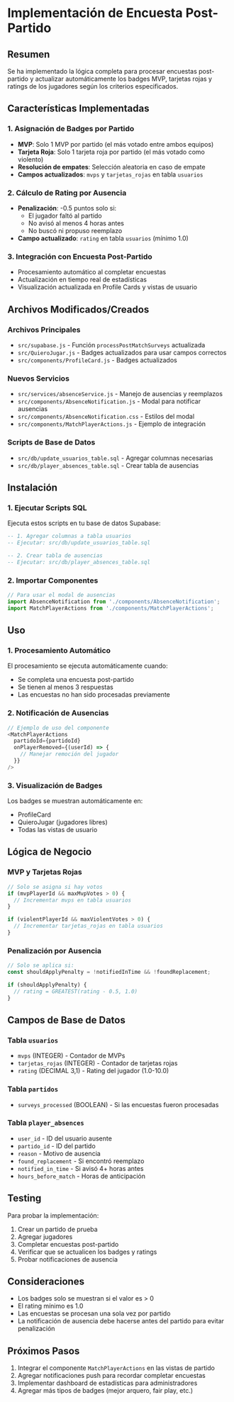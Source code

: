 # Implementación de Encuesta Post-Partido

## Resumen

Se ha implementado la lógica completa para procesar encuestas post-partido y actualizar automáticamente los badges MVP, tarjetas rojas y ratings de los jugadores según los criterios especificados.

## Características Implementadas

### 1. Asignación de Badges por Partido

- **MVP**: Solo 1 MVP por partido (el más votado entre ambos equipos)
- **Tarjeta Roja**: Solo 1 tarjeta roja por partido (el más votado como violento)
- **Resolución de empates**: Selección aleatoria en caso de empate
- **Campos actualizados**: `mvps` y `tarjetas_rojas` en tabla `usuarios`

### 2. Cálculo de Rating por Ausencia

- **Penalización**: -0.5 puntos solo si:
  - El jugador faltó al partido
  - No avisó al menos 4 horas antes
  - No buscó ni propuso reemplazo
- **Campo actualizado**: `rating` en tabla `usuarios` (mínimo 1.0)

### 3. Integración con Encuesta Post-Partido

- Procesamiento automático al completar encuestas
- Actualización en tiempo real de estadísticas
- Visualización actualizada en Profile Cards y vistas de usuario

## Archivos Modificados/Creados

### Archivos Principales
- `src/supabase.js` - Función `processPostMatchSurveys` actualizada
- `src/QuieroJugar.js` - Badges actualizados para usar campos correctos
- `src/components/ProfileCard.js` - Badges actualizados

### Nuevos Servicios
- `src/services/absenceService.js` - Manejo de ausencias y reemplazos
- `src/components/AbsenceNotification.js` - Modal para notificar ausencias
- `src/components/AbsenceNotification.css` - Estilos del modal
- `src/components/MatchPlayerActions.js` - Ejemplo de integración

### Scripts de Base de Datos
- `src/db/update_usuarios_table.sql` - Agregar columnas necesarias
- `src/db/player_absences_table.sql` - Crear tabla de ausencias

## Instalación

### 1. Ejecutar Scripts SQL

Ejecuta estos scripts en tu base de datos Supabase:

```sql
-- 1. Agregar columnas a tabla usuarios
-- Ejecutar: src/db/update_usuarios_table.sql

-- 2. Crear tabla de ausencias
-- Ejecutar: src/db/player_absences_table.sql
```

### 2. Importar Componentes

```javascript
// Para usar el modal de ausencias
import AbsenceNotification from './components/AbsenceNotification';
import MatchPlayerActions from './components/MatchPlayerActions';
```

## Uso

### 1. Procesamiento Automático

El procesamiento se ejecuta automáticamente cuando:
- Se completa una encuesta post-partido
- Se tienen al menos 3 respuestas
- Las encuestas no han sido procesadas previamente

### 2. Notificación de Ausencias

```javascript
// Ejemplo de uso del componente
<MatchPlayerActions 
  partidoId={partidoId}
  onPlayerRemoved={(userId) => {
    // Manejar remoción del jugador
  }}
/>
```

### 3. Visualización de Badges

Los badges se muestran automáticamente en:
- ProfileCard
- QuieroJugar (jugadores libres)
- Todas las vistas de usuario

## Lógica de Negocio

### MVP y Tarjetas Rojas

```javascript
// Solo se asigna si hay votos
if (mvpPlayerId && maxMvpVotes > 0) {
  // Incrementar mvps en tabla usuarios
}

if (violentPlayerId && maxViolentVotes > 0) {
  // Incrementar tarjetas_rojas en tabla usuarios
}
```

### Penalización por Ausencia

```javascript
// Solo se aplica si:
const shouldApplyPenalty = !notifiedInTime && !foundReplacement;

if (shouldApplyPenalty) {
  // rating = GREATEST(rating - 0.5, 1.0)
}
```

## Campos de Base de Datos

### Tabla `usuarios`
- `mvps` (INTEGER) - Contador de MVPs
- `tarjetas_rojas` (INTEGER) - Contador de tarjetas rojas
- `rating` (DECIMAL 3,1) - Rating del jugador (1.0-10.0)

### Tabla `partidos`
- `surveys_processed` (BOOLEAN) - Si las encuestas fueron procesadas

### Tabla `player_absences`
- `user_id` - ID del usuario ausente
- `partido_id` - ID del partido
- `reason` - Motivo de ausencia
- `found_replacement` - Si encontró reemplazo
- `notified_in_time` - Si avisó 4+ horas antes
- `hours_before_match` - Horas de anticipación

## Testing

Para probar la implementación:

1. Crear un partido de prueba
2. Agregar jugadores
3. Completar encuestas post-partido
4. Verificar que se actualicen los badges y ratings
5. Probar notificaciones de ausencia

## Consideraciones

- Los badges solo se muestran si el valor es > 0
- El rating mínimo es 1.0
- Las encuestas se procesan una sola vez por partido
- La notificación de ausencia debe hacerse antes del partido para evitar penalización

## Próximos Pasos

1. Integrar el componente `MatchPlayerActions` en las vistas de partido
2. Agregar notificaciones push para recordar completar encuestas
3. Implementar dashboard de estadísticas para administradores
4. Agregar más tipos de badges (mejor arquero, fair play, etc.)